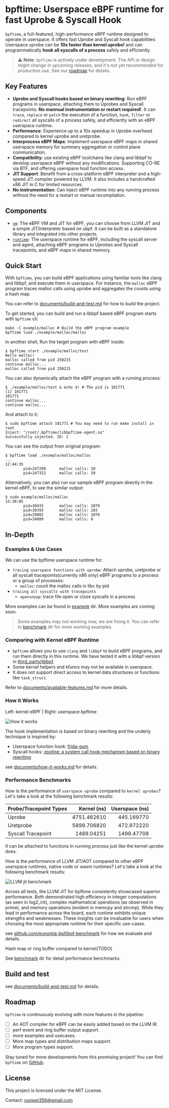 # bpftime: Userspace eBPF runtime for fast Uprobe & Syscall Hook

`bpftime`, a full-featured, high-performance eBPF runtime designed to operate in userspace. It offers fast Uprobe and Syscall hook capabilities: Userspace uprobe can be **10x faster than kernel uprobe!** and can programmatically **hook all syscalls of a process** safely and efficiently.

> ⚠️ **Note**: `bpftime` is actively under development. The API or design might change in upcoming releases, and it's not yet recommended for production use. See our [roadmap](#roadmap) for details.

## Key Features

- **Uprobe and Syscall hooks based on binary rewriting**: Run eBPF programs in userspace, attaching them to Uprobes and Syscall tracepoints: **No mannual instrumentation or restart required!**. It can `trace`, `replace` or `patch` the execution of a function, `hook`, `filter` or `redirect` all syscalls of a process safely, and efficiently with an eBPF userspace runtime.
- **Performance**: Experience up to a 10x speedup in Uprobe overhead compared to kernel uprobe and uretprobe.
- **Interprocess eBPF Maps**: Implement userspace eBPF maps in shared userspace memory for summary aggregation or control plane communication.
- **Compatibility**: use existing eBPF toolchains like clang and libbpf to develop userspace eBPF without any modifications. Supporting CO-RE via BTF, and offering userspace host function access.
- **JIT Support**: Benefit from a cross-platform eBPF interpreter and a high-speed JIT compiler powered by LLVM. It also includes a handcrafted x86 JIT in C for limited resources.
- **No instrumentation**: Can inject eBPF runtime into any running process without the need for a restart or manual recompilation.

## Components

- [`vm`](vm): The eBPF VM and JIT for eBPF, you can choose from LLVM JIT and a simple JIT/interpreter based on ubpf. It can be built as a standalone library and integrated into other projects.
- [`runtime`](runtime): The userspace runtime for eBPF, including the syscall server and agent, attaching eBPF programs to Uprobes and Syscall tracepoints, and eBPF maps in shared memory.

## Quick Start

With `bpftime`, you can build eBPF applications using familiar tools like clang and libbpf, and execute them in userspace. For instance, the `malloc` eBPF program traces malloc calls using uprobe and aggregates the counts using a hash map.

You can refer to [documents/build-and-test.md](documents/build-and-test.md) for how to build the project.

To get started, you can build and run a libbpf based eBPF program starts with `bpftime` cli:

```console
make -C example/malloc # Build the eBPF program example
bpftime load ./example/malloc/malloc
```

In another shell, Run the target program with eBPF inside:

```console
$ bpftime start ./example/malloc/test
Hello malloc!
malloc called from pid 250215
continue malloc...
malloc called from pid 250215
```

You can also dynamically attach the eBPF program with a running process:

```console
$ ./example/malloc/test & echo $! # The pid is 101771
[1] 101771
101771
continue malloc...
continue malloc...
```

And attach to it:

```console
$ sudo bpftime attach 101771 # You may need to run make install in root
Inject: "/root/.bpftime/libbpftime-agent.so"
Successfully injected. ID: 1
```

You can see the output from original program:

```console
$ bpftime load ./example/malloc/malloc
...
12:44:35 
        pid=247299      malloc calls: 10
        pid=247322      malloc calls: 10
```

Alternatively, you can also run our sample eBPF program directly in the kernel eBPF, to see the similar output:

```console
$ sudo example/malloc/malloc
15:38:05
        pid=30415       malloc calls: 1079
        pid=30393       malloc calls: 203
        pid=29882       malloc calls: 1076
        pid=34809       malloc calls: 8
```

## In-Depth

### **Examples & Use Cases**

We can use the bpftime userspace runtime for:

- `tracing userspace functions with uprobe`: Attach uprobe, uretprobe or all syscall tracepoints(currently x86 only) eBPF programs to a process or a group of processes:
  - `malloc`: count the malloc calls in libc by pid
- `tracing all syscalls with tracepoints`
  - `opensnoop`: trace file open or close syscalls in a process

More examples can be found in [example](example) dir. More examples are coming soon.

> Some examples may not working now, we are fixing it. You can refer to [benchmark](benchmark) dir for more working examples.

### Comparing with Kernel eBPF Runtime

- `bpftime` allows you to use `clang` and `libbpf` to build eBPF programs, and run them directly in this runtime. We have tested it with a libbpf version in [third_party/libbpf](third_party/libbpf).
- Some kernel helpers and kfuncs may not be available in userspace.
- It does not support direct access to kernel data structures or functions like `task_struct`.

Refer to [documents/available-features.md](documents/available-features.md) for more details.

### **How it Works**

Left: kernel eBPF | Right: userspace bpftime

![How it works](documents/bpftime.png)

The hook implementation is based on binary rewriting and the underly technique is inspired by:

- Userspace function hook: [frida-gum](https://github.com/frida/frida-gum)
- Syscall hooks: [zpoline: a system call hook mechanism based on binary rewriting](https://www.usenix.org/conference/atc23/presentation/yasukata)

see [documents/how-it-works.md](documents/how-it-works.md) for details.

### **Performance Benchmarks**

How is the performance of `userspace uprobe` compared to `kernel uprobes`? Let's take a look at the following benchmark results:

| Probe/Tracepoint Types | Kernel (ns)  | Userspace (ns) |
|------------------------|-------------:|---------------:|
| Uprobe                 | 4751.462610 | 445.169770    |
| Uretprobe              | 5899.706820 | 472.972220    |
| Syscall Tracepoint     | 1489.04251  | 1499.47708    |

It can be attached to functions in running process just like the kernel uprobe does.

How is the performance of LLVM JIT/AOT compared to other eBPF userspace runtimes, native code or wasm runtimes? Let's take a look at the following benchmark results:

![LLVM jit benchmark](https://github.com/eunomia-bpf/bpf-benchmark/raw/main/example-output/merged_execution_times.png?raw=true)

Across all tests, the LLVM JIT for bpftime consistently showcased superior performance. Both demonstrated high efficiency in integer computations (as seen in log2_int), complex mathematical operations (as observed in prime), and memory operations (evident in memcpy and strcmp). While they lead in performance across the board, each runtime exhibits unique strengths and weaknesses. These insights can be invaluable for users when choosing the most appropriate runtime for their specific use-cases.

see [github.com/eunomia-bpf/bpf-benchmark](https://github.com/eunomia-bpf/bpf-benchmark) for how we evaluate and details.

Hash map or ring buffer compared to kernel(TODO)

See [benchmark](benchmark) dir for detail performance benchmarks.

## Build and test

see [documents/build-and-test.md](documents/build-and-test.md) for details.

## Roadmap

`bpftime` is continuously evolving with more features in the pipeline:

- [ ] An AOT compiler for eBPF can be easily added based on the LLVM IR.
- [ ] perf event and ring buffer output support.
- [ ] more examples and usecases.
- [ ] More map types and distribution maps support.
- [ ] More program types support.

Stay tuned for more developments from this promising project! You can find `bpftime` on [GitHub](https://github.com/eunomia-bpf/bpftime).

## License

This project is licensed under the MIT License.

Contact: <yunwei356@gmail.com>
